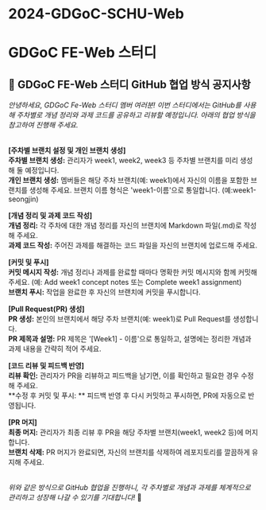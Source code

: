 # 2024-GDGoC-SCHU-Web
#  GDGoC FE-Web 스터디

## **:loudspeaker: GDGoC FE-Web 스터디 GitHub 협업 방식 공지사항**

_안녕하세요, GDGoC Fe-Web 스터디 멤버 여러분! 이번 스터디에서는 GitHub를 사용해 주차별로 개념 정리와 과제 코드를 공유하고 리뷰할 예정입니다. 아래의 협업 방식을 참고하여 진행해 주세요._
<br/>
<br/> 

**[주차별 브랜치 설정 및 개인 브랜치 생성]**<br/> 
**주차별 브랜치 생성:** 관리자가 week1, week2, week3 등 주차별 브랜치를 미리 생성해 둘 예정입니다.<br/> 
**개인 브랜치 생성:** 멤버들은 해당 주차 브랜치(예: week1)에서 자신의 이름을 포함한 브랜치를 생성해 주세요. 브랜치 이름 형식은 'week1-이름'으로 통일합니다. (예:week1-seongjin)<br/> 

**[개념 정리 및 과제 코드 작성]**<br/> 
**개념 정리:** 각 주차에 대한 개념 정리를 자신의 브랜치에 Markdown 파일(.md)로 작성해 주세요.<br/> 
**과제 코드 작성:** 주어진 과제를 해결하는 코드 파일을 자신의 브랜치에 업로드해 주세요.<br/> 

**[커밋 및 푸시]**<br/> 
**커밋 메시지 작성:** 개념 정리나 과제를 완료할 때마다 명확한 커밋 메시지와 함께 커밋해 주세요. (예: Add week1 concept notes 또는 Complete week1 assignment)<br/> 
**브랜치 푸시:** 작업을 완료한 후 자신의 브랜치에 커밋을 푸시합니다.<br/> 

**[Pull Request(PR) 생성]**<br/> 
**PR 생성:** 본인의 브랜치에서 해당 주차 브랜치(예: week1)로 Pull Request를 생성합니다.<br/> 
**PR 제목과 설명:** PR 제목은 '[Week1]  - 이름'으로 통일하고, 설명에는 정리한 개념과 과제 내용을 간략히 적어 주세요.<br/> 

**[코드 리뷰 및 피드백 반영]**<br/> 
**리뷰 확인:** 관리자가 PR을 리뷰하고 피드백을 남기면, 이를 확인하고 필요한 경우 수정해 주세요.<br/> 
**수정 후 커밋 및 푸시: ** 피드백 반영 후 다시 커밋하고 푸시하면, PR에 자동으로 반영됩니다.<br/> 

**[PR 머지]**<br/> 
**최종 머지:** 관리자가 최종 리뷰 후 PR을 해당 주차별 브랜치(week1, week2 등)에 머지합니다.<br/> 
**브랜치 삭제:** PR 머지가 완료되면, 자신의 브랜치를 삭제하여 레포지토리를 깔끔하게 유지해 주세요.<br/>
<br/> 

_위와 같은 방식으로 GitHub 협업을 진행하니, 각 주차별로 개념과 과제를 체계적으로 관리하고 성장해 나갈 수 있기를 기대합니다!_ :tada:
<br/>
<br/> 
